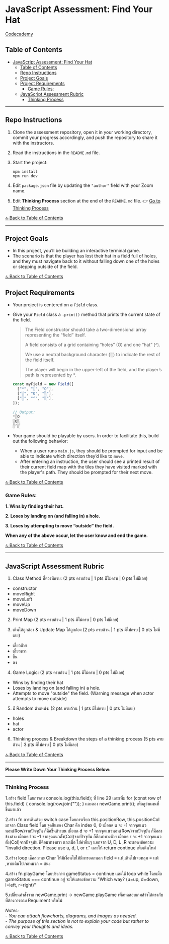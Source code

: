 # JavaScript Assessment: Find Your Hat

[Codecademy](https://www.codecademy.com/projects/practice/find-your-hat)

## Table of Contents

- [JavaScript Assessment: Find Your Hat](#javascript-assessment-find-your-hat)
  - [Table of Contents](#table-of-contents)
  - [Repo Instructions](#repo-instructions)
  - [Project Goals](#project-goals)
  - [Project Requirements](#project-requirements)
    - [Game Rules:](#game-rules)
  - [JavaScript Assessment Rubric](#javascript-assessment-rubric)
    - [Thinking Process](#thinking-process)

---

## Repo Instructions

1. Clone the assessment repository, open it in your working directory, commit your progress accordingly, and push the repository to share it with the instructors.
2. Read the instructions in the `README.md` file.
3. Start the project:

   ```terminal
   npm install
   npm run dev
   ```

4. Edit `package.json` file by updating the `"author"` field with your Zoom name.
5. Edit **Thinking Process** section at the end of the `README.md` file. 👉 [Go to Thinking Process](#thinking-process)

[🔝 Back to Table of Contents](#table-of-contents)

---

## Project Goals

- In this project, you’ll be building an interactive terminal game.
- The scenario is that the player has lost their hat in a field full of holes, and they must navigate back to it without falling down one of the holes or stepping outside of the field.

[🔝 Back to Table of Contents](#table-of-contents)

## Project Requirements

- Your project is centered on a `Field` class.
- Give your `Field` class a `.print()` method that prints the current state of the field.

  > The Field constructor should take a two-dimensional array representing the “field” itself.
  >
  > A field consists of a grid containing “holes” (O) and one “hat” (^).
  >
  > We use a neutral background character (░) to indicate the rest of the field itself.
  >
  > The player will begin in the upper-left of the field, and the player’s path is represented by \*.

  ```js
  const myField = new Field([
  	["*", "░", "O"],
  	["░", "O", "░"],
  	["░", "^", "░"],
  ]);

  // Output:
  *░O
  ░O░
  ░^░

  ```

- Your game should be playable by users. In order to facilitate this, build out the following behavior:

  - When a user runs `main.js`, they should be prompted for input and be able to indicate which direction they’d like to `move`.
  - After entering an instruction, the user should see a printed result of their current field map with the tiles they have visited marked with the player's path. They should be prompted for their next move.

[🔝 Back to Table of Contents](#table-of-contents)

### Game Rules:

**1. Wins by finding their hat.**

**2. Loses by landing on (and falling in) a hole.**

**3. Loses by attempting to move “outside” the field.**

**When any of the above occur, let the user know and end the game.**

[🔝 Back to Table of Contents](#table-of-contents)

---

## JavaScript Assessment Rubric

1. Class Method ที่ควรมีครบ: (2 pts ครบถ้วน | 1 pts มีไม่ครบ | 0 pts ไม่มีเลย)

- constructor
- moveRight
- moveLeft
- moveUp
- moveDown

2. Print Map (2 pts ครบถ้วน | 1 pts มีไม่ครบ | 0 pts ไม่มีเลย)

3. เดินได้ถูกต้อง & Update Map ได้ถูกต้อง (2 pts ครบถ้วน | 1 pts มีไม่ครบ | 0 pts ไม่มีเลย)

- เลี้ยวซ้าย
- เลี้ยวขวา
- ขึ้น
- ลง

4. Game Logic: (2 pts ครบถ้วน | 1 pts มีไม่ครบ | 0 pts ไม่มีเลย)

- Wins by finding their hat
- Loses by landing on (and falling in) a hole.
- Attempts to move "outside" the field. (Warning message when actor attempts to move outside)

5. มี Random ตำแหน่ง: (2 pts ครบถ้วน | 1 pts มีไม่ครบ | 0 pts ไม่มีเลย)

- holes
- hat
- actor

6. Thinking process & Breakdown the steps of a thinking process (5 pts ครบถ้วน | 3 pts มีไม่ครบ | 0 pts ไม่มีเลย)

[🔝 Back to Table of Contents](#table-of-contents)

---

**Please Write Down Your Thinking Process Below:**

---

### Thinking Process

1.สร้าง field โดยการลบ console.log(this.field); ที่ line 29 เเละเพิ่ม
for (const row of this.field) {
console.log(row.join(""));
}
เเละลอง newGame.print(); เพื่อดูว่าเเผนที่ขึ้นมาเเล้ว

2.สร้าง fn การเดินด้วย switch case โดยการเรียก this.positionRow, this.positionCol มาจาก Class field
โดย จุดยืนของ Char คือ index 0, 0
เมื่อกด u จะ -1 จากจุดแนวนอน(Row)จากปัจจุบัน ก็คือขึ้นข้างบน
เมื่อกด d จะ +1 จากจุดแนวนอน(Row)จากปัจจุบัน ก็คือลงข้างล่าง
เมื่อกด l จะ -1 จากจุดแนวตั้ง(Col)จากปัจจุบัน ก็คือมาทางซ้าย
เมื่อกด r จะ +1 จากจุดแนวตั้ง(Col)จากปัจจุบัน ก็คือมาทางขวา
เเละเมื่อ ใส่ค่าอื่นๆ นอกจาก U, D, L ,R จะเเสดงข้อความ "Invalid direction. Please use u, d, l, or r." เเละให้ return continue เพื่อเดินใหม่

3.สร้าง loop เช็คสถานะ Char ให้มีเงื่อนไขให้มีการออกนอก field = เเพ้,เดินไปเจอหลุม = เเพ้ ,หากเดินไปเจอหมวก = ชนะ

4.สร้าง fn playGame โดยประกาศ gameStatus = continue เเละใช้ loop while โดยเมื่อ gameStatus === continue อยู่ จะให้เเสดงข้อความ
"Which way? (u=up, d=down, l=left, r=right)"

5.เปลี่ยนคำสั่งจาก newGame.print -> newGame.playGame เพื่อทดสอบเกมส์ว่าได้ตรงกับที่ต้องการตาม Requiment หรือไม่

_Notes:_<br>
_- You can attach flowcharts, diagrams, and images as needed._<br>
_- The purpose of this section is not to explain your code but rather to convey your thoughts and ideas._

[🔝 Back to Table of Contents](#table-of-contents)
